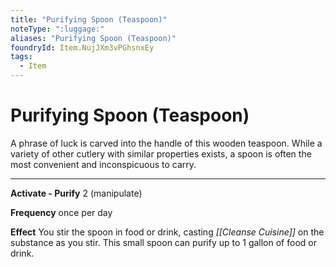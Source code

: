 ```yaml
---
title: "Purifying Spoon (Teaspoon)"
noteType: ":luggage:"
aliases: "Purifying Spoon (Teaspoon)"
foundryId: Item.NujJXm3vPGhsnxEy
tags:
  - Item
---
```


# Purifying Spoon (Teaspoon)

A phrase of luck is carved into the handle of this wooden teaspoon. While a variety of other cutlery with similar properties exists, a spoon is often the most convenient and inconspicuous to carry.

* * *

**Activate - Purify** 2 (manipulate)

**Frequency** once per day

**Effect** You stir the spoon in food or drink, casting _[[Cleanse Cuisine]]_ on the substance as you stir. This small spoon can purify up to 1 gallon of food or drink.
